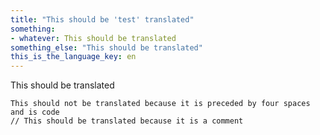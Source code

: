 ```yaml
---
title: "This should be 'test' translated"
something:
- whatever: This should be translated
something_else: "This should be translated"
this_is_the_language_key: en
---
```

This should be translated

    This should not be translated because it is preceded by four spaces and is code
    // This should be translated because it is a comment
